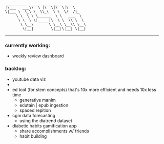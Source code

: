 ```
 _________  ___   ___  ___  __       
|\___   ___\\  \ |\  \|\  \|\  \     
\|___ \  \_\ \  \\_\  \ \  \/  /|_   
     \ \  \ \ \______  \ \   ___  \  
      \ \  \ \|_____|\  \ \  \\ \  \ 
       \ \__\       \ \__\ \__\\ \__\
        \|__|        \|__|\|__| \|__|

```

---

### currently working:
- weekly review dashboard

### backlog:
- youtube data viz
- 
- ed tool (for stem concepts) that's 10x more efficient and needs 10x less time
  - generative manim
  - edutain | epub ingestion
  - spaced repition
- cgm data forecasting
  - using the diatrend dataset
- diabetic habits gamification app
  - share accomplishments w/ friends
  - habit building
